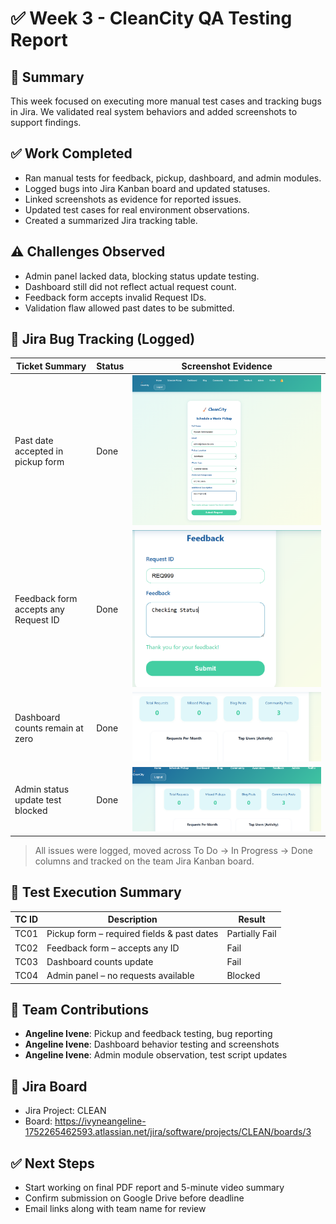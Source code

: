 # ✅ Week 3 - CleanCity QA Testing Report

## 📌 Summary
This week focused on executing more manual test cases and tracking bugs in Jira. We validated real system behaviors and added screenshots to support findings.

## ✅ Work Completed
- Ran manual tests for feedback, pickup, dashboard, and admin modules.
- Logged bugs into Jira Kanban board and updated statuses.
- Linked screenshots as evidence for reported issues.
- Updated test cases for real environment observations.
- Created a summarized Jira tracking table.

## ⚠️ Challenges Observed
- Admin panel lacked data, blocking status update testing.
- Dashboard still did not reflect actual request count.
- Feedback form accepts invalid Request IDs.
- Validation flaw allowed past dates to be submitted.

## 📸 Jira Bug Tracking (Logged)

| Ticket Summary                          | Status   | Screenshot Evidence |
|----------------------------------------|----------|----------------------|
| Past date accepted in pickup form      | Done     | ![Past Date](image-1.png)   |
| Feedback form accepts any Request ID   | Done     | ![Feedback](image-2.png)    |
| Dashboard counts remain at zero        | Done     | ![Dashboard](image-3.png)    |
| Admin status update test blocked       | Done     | ![Admin Status](image-4.png)     |

> All issues were logged, moved across To Do → In Progress → Done columns and tracked on the team Jira Kanban board.

## 🧪 Test Execution Summary

| TC ID | Description                                  | Result        |
|-------|----------------------------------------------|---------------|
| TC01  | Pickup form – required fields & past dates   | Partially Fail |
| TC02  | Feedback form – accepts any ID               | Fail          |
| TC03  | Dashboard counts update                      | Fail          |
| TC04  | Admin panel – no requests available          | Blocked       |

## 👥 Team Contributions
- **Angeline Ivene**: Pickup and feedback testing, bug reporting
- **Angeline Ivene**: Dashboard behavior testing and screenshots
- **Angeline Ivene**: Admin module observation, test script updates

## 🔗 Jira Board
- Jira Project: CLEAN
- Board: https://ivyneangeline-1752265462593.atlassian.net/jira/software/projects/CLEAN/boards/3

## ✅ Next Steps
- Start working on final PDF report and 5-minute video summary
- Confirm submission on Google Drive before deadline
- Email links along with team name for review

